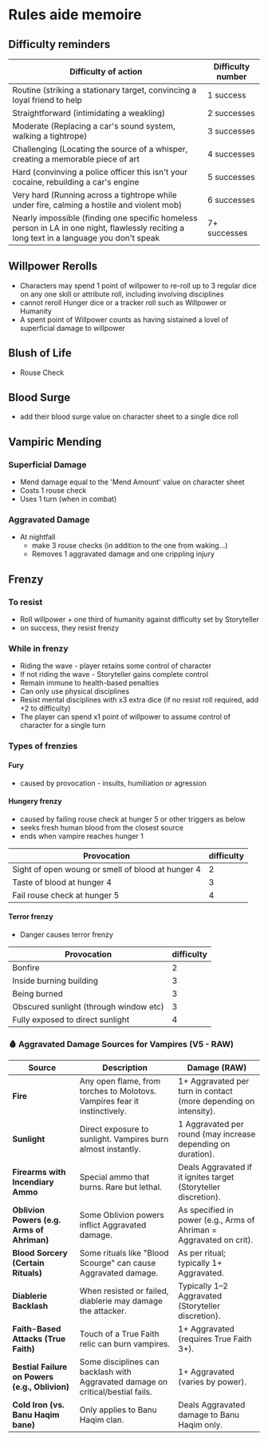 # Rules aide memoire

## Difficulty reminders

| Difficulty of action | Difficulty number |
| -------------------- | -----------------  |
| Routine (striking a stationary target, convincing a loyal friend to help | 1 success |
| Straightforward (intimidating a weakling) | 2 successes |
| Moderate (Replacing a car's sound system, walking a tightrope) | 3 successes |
| Challenging (Locating the source of a whisper, creating a memorable piece of art | 4 successes |
| Hard (convinving a police officer this isn't your cocaine, rebuilding a car's engine | 5 successes |
| Very hard (Running across a tightrope while under fire, calming a hostile and violent mob) | 6 successes |
| Nearly impossible (finding one specific homeless person in LA in one night, flawlessly reciting a long text in a language you don't speak | 7+ successes |

## Willpower Rerolls

* Characters may spend 1 point of willpower to re-roll up to 3 regular dice on any one skill or attribute roll, including involving disciplines
* cannot reroll Hunger dice or a tracker roll such as Willpower or Humanity
* A spent point of Willpower counts as having sistained a lovel of superficial damage to willpower

## Blush of Life

* Rouse Check

## Blood Surge

* add their blood surge value on character sheet to a single dice roll

## Vampiric Mending

### Superficial Damage

* Mend damage equal to the 'Mend Amount' value on character sheet
* Costs 1 rouse check
* Uses 1 turn (when in combat)

### Aggravated Damage

* At nightfall
  * make 3 rouse checks (in addition to the one from waking...)
  * Removes 1 aggravated damage and one crippling injury

## Frenzy

### To resist

* Roll willpower + one third of humanity against difficulty set by Storyteller
* on success, they resist frenzy

### While in frenzy

* Riding the wave - player retains some control of character
* If not riding the wave - Storyteller gains complete control
* Remain immune to health-based penalties
* Can only use physical disciplines
* Resist mental disciplines with x3 extra dice (if no resist roll required, add +2 to difficulty)
* The player can spend x1 point of willpower to assume control of character for a single turn

### Types of frenzies

#### Fury

* caused by provocation - insults, humiliation or agression

#### Hungery frenzy

* caused by failing rouse check at hunger 5 or other triggers as below
* seeks fresh human blood from the closest source
* ends when vampire reaches hunger 1

|Provocation | difficulty|
| --------- | --------- |
|Sight of open woung or smell of blood at hunger 4 | 2 |
|Taste of blood at hunger 4 | 3 |
| Fail rouse check at hunger 5 | 4 |

#### Terror frenzy

* Danger causes terror frenzy

|Provocation | difficulty|
| --------- | --------- |
| Bonfire | 2 |
| Inside burning building | 3 |
| Being burned | 3 |
| Obscured sunlight (through window etc) | 3 |
| Fully exposed to direct sunlight | 4 |


### 🩸 Aggravated Damage Sources for Vampires (V5 - RAW)

| **Source**            | **Description**                                                                 | **Damage (RAW)**                                                    |
|----------------------|----------------------------------------------------------------------------------|---------------------------------------------------------------------|
| **Fire**             | Any open flame, from torches to Molotovs. Vampires fear it instinctively.       | 1+ Aggravated per turn in contact (more depending on intensity).    |
| **Sunlight**         | Direct exposure to sunlight. Vampires burn almost instantly.                     | 1 Aggravated per round (may increase depending on duration).        |
| **Firearms with Incendiary Ammo** | Special ammo that burns. Rare but lethal.                                           | Deals Aggravated if it ignites target (Storyteller discretion).     |
| **Oblivion Powers (e.g. Arms of Ahriman)** | Some Oblivion powers inflict Aggravated damage.                           | As specified in power (e.g., Arms of Ahriman = Aggravated on crit). |
| **Blood Sorcery (Certain Rituals)** | Some rituals like "Blood Scourge" can cause Aggravated damage.                | As per ritual; typically 1+ Aggravated.                             |
| **Diablerie Backlash** | When resisted or failed, diablerie may damage the attacker.                       | Typically 1–2 Aggravated (Storyteller discretion).                  |
| **Faith-Based Attacks (True Faith)** | Touch of a True Faith relic can burn vampires.                                | 1+ Aggravated (requires True Faith 3+).                             |
| **Bestial Failure on Powers (e.g., Oblivion)** | Some disciplines can backlash with Aggravated damage on critical/bestial fails. | 1+ Aggravated (varies by power).                                   |
| **Cold Iron (vs. Banu Haqim bane)** | Only applies to Banu Haqim clan.                                              | Deals Aggravated damage to Banu Haqim only.                         |



